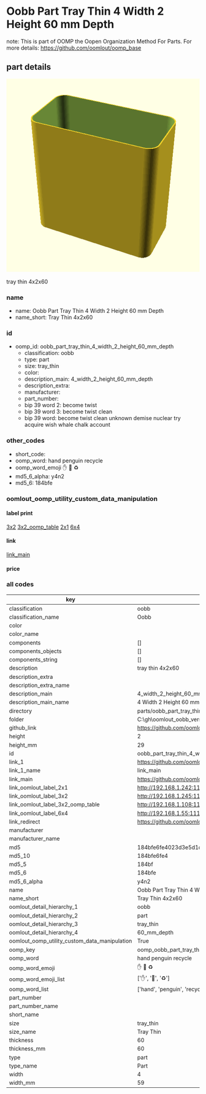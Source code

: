 # Oobb Part Tray Thin 4 Width 2 Height 60 mm Depth  

note: This is part of OOMP the Oopen Organization Method For Parts. For more details: https://github.com/oomlout/oomp_base

##  part details
  

[![](3dpr.png)](3dpr.png)

tray thin 4x2x60



### name
* name: Oobb Part Tray Thin 4 Width 2 Height 60 mm Depth
* name_short: Tray Thin 4x2x60 
### id
* oomp_id: oobb_part_tray_thin_4_width_2_height_60_mm_depth
  * classification: oobb
  * type: part
  * size: tray_thin
  * color: 
  * description_main: 4_width_2_height_60_mm_depth
  * description_extra: 
  * manufacturer: 
  * part_number: 
  * bip 39 word 2: become twist
  * bip 39 word 3: become twist clean
  * bip 39 word: become twist clean unknown demise nuclear try acquire wish whale chalk account

### other_codes
* short_code: 
* oomp_word: hand penguin recycle
* oomp_word_emoji :hand: :penguin: :recycle:
* md5_6_alpha: y4n2
* md5_6: 184bfe






### oomlout_oomp_utility_custom_data_manipulation
#### label print
[3x2](http://192.168.1.245:1112/?label=oomp%20y4n2)
[3x2_oomp_table](http://192.168.1.108:1112/?label=oomp%20y4n2)
[2x1](http://192.168.1.242:1112/?label=oomp%20y4n2)
[6x4](http://192.168.1.55:1112/?label=oomp%20y4n2)    

#### link

[link_main](https://github.com/oomlout/oomlout_oobb_version_4_generated_parts/tree/main/navigation_oomp/oobb/part/tray_thin/4_width_2_height_60_mm_depth/part)                              

#### price







### all codes 
| key | value |  
| --- | --- |  
| classification | oobb |  
| classification_name | Oobb |  
| color |  |  
| color_name |  |  
| components | [] |  
| components_objects | [] |  
| components_string | [] |  
| description | tray thin 4x2x60 |  
| description_extra |  |  
| description_extra_name |  |  
| description_main | 4_width_2_height_60_mm_depth |  
| description_main_name | 4 Width 2 Height 60 mm Depth |  
| directory | parts/oobb_part_tray_thin_4_width_2_height_60_mm_depth |  
| folder | C:\gh\oomlout_oobb_version_4_generated_parts\parts\oobb_part_tray_thin_4_width_2_height_60_mm_depth |  
| github_link | https://github.com/oomlout/oomlout_oomp_part_src/tree/main/parts/oobb_part_tray_thin_4_width_2_height_60_mm_depth |  
| height | 2 |  
| height_mm | 29 |  
| id | oobb_part_tray_thin_4_width_2_height_60_mm_depth |  
| link_1 | https://github.com/oomlout/oomlout_oobb_version_4_generated_parts/tree/main/navigation_oomp/oobb/part/tray_thin/4_width_2_height_60_mm_depth/part |  
| link_1_name | link_main |  
| link_main | https://github.com/oomlout/oomlout_oobb_version_4_generated_parts/tree/main/navigation_oomp/oobb/part/tray_thin/4_width_2_height_60_mm_depth/part |  
| link_oomlout_label_2x1 | http://192.168.1.242:1112/?label=oomp%20y4n2 |  
| link_oomlout_label_3x2 | http://192.168.1.245:1112/?label=oomp%20y4n2 |  
| link_oomlout_label_3x2_oomp_table | http://192.168.1.108:1112/?label=oomp%20y4n2 |  
| link_oomlout_label_6x4 | http://192.168.1.55:1112/?label=oomp%20y4n2 |  
| link_redirect | https://github.com/oomlout/oomlout_oobb_version_4_generated_parts/tree/main/parts/oobb_tray_thin_04_02_60 |  
| manufacturer |  |  
| manufacturer_name |  |  
| md5 | 184bfe6fe4023d3e5d1d2ede54bae09f |  
| md5_10 | 184bfe6fe4 |  
| md5_5 | 184bf |  
| md5_6 | 184bfe |  
| md5_6_alpha | y4n2 |  
| name | Oobb Part Tray Thin 4 Width 2 Height 60 mm Depth |  
| name_short | Tray Thin 4x2x60  |  
| oomlout_detail_hierarchy_1 | oobb |  
| oomlout_detail_hierarchy_2 | part |  
| oomlout_detail_hierarchy_3 | tray_thin |  
| oomlout_detail_hierarchy_4 | 60_mm_depth |  
| oomlout_oomp_utility_custom_data_manipulation | True |  
| oomp_key | oomp_oobb_part_tray_thin_4_width_2_height_60_mm_depth |  
| oomp_word | hand penguin recycle |  
| oomp_word_emoji | :hand: :penguin: :recycle: |  
| oomp_word_emoji_list | [':hand:', ':penguin:', ':recycle:'] |  
| oomp_word_list | ['hand', 'penguin', 'recycle'] |  
| part_number |  |  
| part_number_name |  |  
| short_name |  |  
| size | tray_thin |  
| size_name | Tray Thin |  
| thickness | 60 |  
| thickness_mm | 60 |  
| type | part |  
| type_name | Part |  
| width | 4 |  
| width_mm | 59 |  
